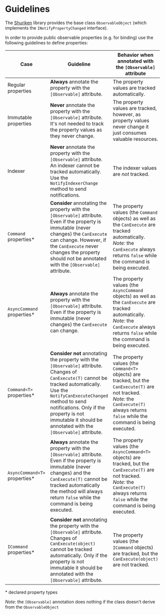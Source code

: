 # Guidelines

The [Shuriken](../README.md) library provides the base class `ObservableObject` (which implements the `INotifyPropertyChanged` interface).

In order to provide public observable properties (e.g. for binding) use the following guidelines to define properties:

|Case|Guideline|Behavior when annotated with the `[Observable]` attribute|
---|---|---
|Regular properties|**Always** annotate the property with the `[Observable]` attribute.|The property values are tracked automatically.|
|Immutable properties|**Never** annotate the property with the `[Observable]` attribute. It's not needed to track the property values as they never change.|The property values are tracked, however, as property values never change it just consumes valuable resources.|
|Indexer|**Never** annotate the property with the `[Observable]` attribute. An indexer cannot be tracked automatically. Use the `NotifyIndexerChange` method to send notifications.|The indexer values are *not* tracked.|
|`Command` properties\*|**Consider** annotating the property with the `[Observable]` attribute. Even if the property is immutable (never changes) the `CanExecute` can change. However, if the `CanExecute` never changes the property should not be annotated with the `[Observable]` attribute.|The property values (the `Command` objects) as well as the `CanExecute` are tracked automatically.<br>*Note:* the `CanExecute` always returns `false` while the command is being executed.|
|`AsyncCommand` properties\*|**Always** annotate the property with the `[Observable]` attribute. Even if the property is immutable (never changes) the `CanExecute` can change.|The property values (the `AsyncCommand` objects) as well as the `CanExecute` are tracked automatically.<br>*Note:* the `CanExecute` always returns `false` while the command is being executed.|
|`Command<T>` properties\*|**Consider not** annotating the property with the `[Observable]` attribute. Changes of `CanExecute(T)` cannot be tracked automatically. Use the `NotifyCanExecuteChanged` method to send notifications. Only if the property is not immutable it should be annotated with the `[Observable]` attribute.|The property values (the `Command<T>` objects) are tracked, but the `CanExecute(T)` are not tracked.<br>*Note:* the `CanExecute(T)` always returns `false` while the command is being executed.|
|`AsyncCommand<T>` properties\*|**Always** annotate the property with the `[Observable]` attribute. Even if the property is immutable (never changes) and the `CanExecute(T)` cannot be tracked automatically the method will always return `false` while the command is being executed.|The property values (the `AsyncCommand<T>` objects) are tracked, but the `CanExecute(T)` are not tracked.<br>*Note:* the `CanExecute(T)` always returns `false` while the command is being executed.|
|`ICommand` properties\*|**Consider not** annotating the property with the `[Observable]` attribute. Changes of `CanExecute(object)` cannot be tracked automatically. Only if the property is not immutable it should be annotated with the `[Observable]` attribute.|The property values (the `ICommand` objects) are tracked, but the `CanExecute(object)` are not tracked.|

\* declared property types

*Note:* the `[Observable]` annotation does nothing if the class doesn't derive from the `ObservableObject`